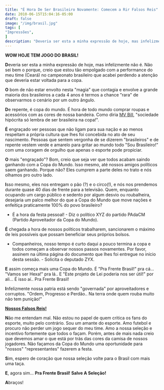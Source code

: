 ```yaml
---
title: "É Hora De Ser Brasileiro Novamente: Comecem a Rir Falsos Reis"
date: 2010-06-15T15:04:16-05:00
draft: false
image: "/img/brasil.jpg"
tags: [
"Impressões",
]
description: "Deveria ser esta a minha expressão de hoje, mas infelizmente não é. Não sei bem o porque, creio que estou tão empolgado com a performance do meu time (Ceará) no campeonato brasileiro que acabei perdendo a atenção que deveria estar voltada para a copa."
---
```

**WOW HOJE TEM JOGO DO BRASIL!**

**D**everia ser esta a minha expressão de hoje, mas infelizmente não é. Não sei bem o porque, creio que estou tão empolgado com a performance do meu time (Ceará) no campeonato brasileiro que acabei perdendo a atenção que deveria estar voltada para a copa.

**O** bom de não estar envolto nesta "magia" que contagia e envolve a grande maioria dos brasileiros a cada 4 anos é termos a chance "rara" de observarmos o cenário por um outro ângulo.

**D**e repente, é copa do mundo. É hora de todo mundo comprar roupas e acessórios com as cores de nossa bandeira. Como diria [MV Bill](https://pt.wikipedia.org/wiki/MV_Bill), "sociedade hipócrita só lembra de ser brasileira na copa!".

**É** engraçado ver pessoas que não ligam para sua nação e ao menos respeitam a própria cultura que lhes foi concebida no ato de seu nascimento. Pessoas que sentem vergonha de se dizerem "brasileiros" e de repente vestem verde e amarelo para gritar ao mundo todo "Sou Brasileiro!" com uma coragem de orgulho que apenas o esporte pode propiciar.

**O** mais "engraçado"? Bom, creio que seja ver que todos acabam saindo ganhando com a Copa do Mundo. Isso mesmo, até nossos amigos políticos saem ganhando. Porque não? Eles cumprem a parte deles no trato e nós olhamos pro outro lado.

**I**sso mesmo, eles nos entregam o pão (?) e o circo(!), e nós nos prendemos durante quase 40 dias de frente para a televisão. Quem, enquanto ocupando um cargo público e sedento por algum desvio ou roubalheira, desejaria um palco melhor do que a Copa do Mundo que move nações e enfeitiça praticamente 100% do povo brasileiro?

- É a hora da festa pessoal! - Diz o político XYZ do partido PAdaCM (Partido Aproveitador da Copa do Mundo).

**É** chegada a hora de nossos políticos trabalharem, sancionarem o máximo de leis possíveis que possam beneficiar seus próprios bolsos.

- Companheiros, nosso tempo é curto daqui a pouco termina a copa e todos começam a observar nossos passos novamentes. Por favor, assinem na última página do documento que lhes foi entregue no início desta sessão. - Solicita o deputado ZYX.

**E** assim começa mais uma Copa do Mundo. É "Pra Frente Brasil!" pra cá... "Vamos ser Hexa!" pra lá.. E "Este projeto de Lei poderia nos ser útil!" por ali... É isso aí.. Pra Frente Brasil!

**I**nfelizmente nossa patria está sendo "governada" por aproveitadores e corruptos. "Ordem, Progresso e Perdão.. Na terra onde quem rouba muito não tem punição!"

**[Nossos Falsos Reis!](https://marcelocavalcante.net/portal/2008/09/17/hora-de-votar-em-nossos-falsos-reis/)**

**N**ão me entendam mal. Não estou no papel de quem critica os fans do esporte, muito pelo contrário. Sou um amante do esporte. Amo futebol e procuro não perder um jogo sequer do meu time. Amo a nossa seleção e incentivo fortemente que todos o façam. Porém, antes de mais nada creio que devemos amar o que está por trás das cores da camisa de nossos jogadores. Não façamos da Copa do Mundo uma oportunidade para "nossos" "representantes" fazerem a festa.

**S**im, espero de coração que nossa seleção volte para o Brasil com mais uma taça.

**E**, agora sim... **Pra Frente Brasil! Salve A Seleção!**

**A**braços!
